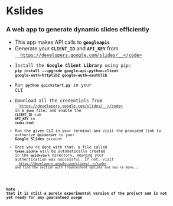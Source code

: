 # Kslides

### A web app to generate dynamic slides efficiently

* This app makes API calls to <code>__googleapis__</code>
* Generate your <code>__CLIENT_ID__</code> and <code>__API_KEY__</code> from <code>__https://developers.google.com/slides/__</code>
* Install the __Google Client Library__ using pip:
      <code>__pip install --upgrade google-api-python-client google-auth-httplib2 google-auth-oauthlib__</code>
* Run <code>__python quickstart.py__</code> in your CLI
* Download all the credentials from <code>__https://developers.google.com/slides/__</code> in a <code>__json__</code> file; and enable the <code>__CLIENT_ID__</code> cum <code>__API_KEY__</code> in <code>__index.html__</code>
* Run the given CLI in your terminal and visit the provided link to authorize <code>__Quickstart__</code> to your __Google Slides__ account
* Once you're done with that, a file called <code>__token.pickle__</code> will be automatically created in the <code>__quickstart__</code> directory, meaning your authentication was successful. If not, visit <code>__https://developers.google.com/slides/__</code> and find the section with troubleshoot options and you're done...


### Note that it is still a purely experimental version of the project and is not yet ready for any guaranteed usage
